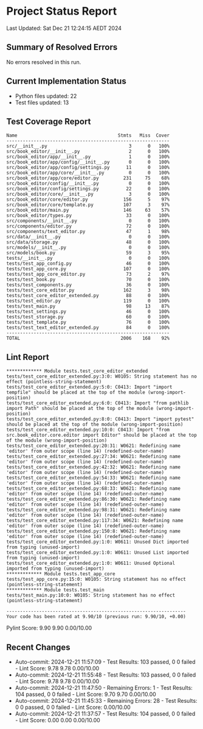 # Project Status Report
Last Updated: Sat Dec 21 12:24:15 AEDT 2024

## Summary of Resolved Errors

No errors resolved in this run.

## Current Implementation Status

- Python files updated:       22
- Test files updated:       13

## Test Coverage Report

```
Name                                     Stmts   Miss  Cover
------------------------------------------------------------
src/__init__.py                              3      0   100%
src/book_editor/__init__.py                  2      0   100%
src/book_editor/app/__init__.py              1      0   100%
src/book_editor/app/config/__init__.py       0      0   100%
src/book_editor/app/config/settings.py      11      0   100%
src/book_editor/app/core/__init__.py         0      0   100%
src/book_editor/app/core/editor.py         231     75    68%
src/book_editor/config/__init__.py           0      0   100%
src/book_editor/config/settings.py          22      0   100%
src/book_editor/core/__init__.py             3      0   100%
src/book_editor/core/editor.py             156      5    97%
src/book_editor/core/template.py           107      3    97%
src/book_editor/main.py                    146     63    57%
src/book_editor/types.py                    33      0   100%
src/components/__init__.py                   0      0   100%
src/components/editor.py                    72      0   100%
src/components/text_editor.py               47      1    98%
src/data/__init__.py                         0      0   100%
src/data/storage.py                         48      0   100%
src/models/__init__.py                       0      0   100%
src/models/book.py                          59      3    95%
tests/__init__.py                            0      0   100%
tests/test_app_config.py                    46      0   100%
tests/test_app_core.py                     107      0   100%
tests/test_app_core_editor.py               73      2    97%
tests/test_book.py                          70      0   100%
tests/test_components.py                    36      0   100%
tests/test_core_editor.py                  162      3    98%
tests/test_core_editor_extended.py          88      0   100%
tests/test_editor.py                       119      0   100%
tests/test_main.py                          98     13    87%
tests/test_settings.py                      46      0   100%
tests/test_storage.py                       60      0   100%
tests/test_template.py                      76      0   100%
tests/test_text_editor_extended.py          84      0   100%
------------------------------------------------------------
TOTAL                                     2006    168    92%
```

## Lint Report

```
************* Module tests.test_core_editor_extended
tests/test_core_editor_extended.py:3:0: W0105: String statement has no effect (pointless-string-statement)
tests/test_core_editor_extended.py:5:0: C0413: Import "import tempfile" should be placed at the top of the module (wrong-import-position)
tests/test_core_editor_extended.py:6:0: C0413: Import "from pathlib import Path" should be placed at the top of the module (wrong-import-position)
tests/test_core_editor_extended.py:8:0: C0413: Import "import pytest" should be placed at the top of the module (wrong-import-position)
tests/test_core_editor_extended.py:10:0: C0413: Import "from src.book_editor.core.editor import Editor" should be placed at the top of the module (wrong-import-position)
tests/test_core_editor_extended.py:20:31: W0621: Redefining name 'editor' from outer scope (line 14) (redefined-outer-name)
tests/test_core_editor_extended.py:27:34: W0621: Redefining name 'editor' from outer scope (line 14) (redefined-outer-name)
tests/test_core_editor_extended.py:42:32: W0621: Redefining name 'editor' from outer scope (line 14) (redefined-outer-name)
tests/test_core_editor_extended.py:54:33: W0621: Redefining name 'editor' from outer scope (line 14) (redefined-outer-name)
tests/test_core_editor_extended.py:68:33: W0621: Redefining name 'editor' from outer scope (line 14) (redefined-outer-name)
tests/test_core_editor_extended.py:86:30: W0621: Redefining name 'editor' from outer scope (line 14) (redefined-outer-name)
tests/test_core_editor_extended.py:98:31: W0621: Redefining name 'editor' from outer scope (line 14) (redefined-outer-name)
tests/test_core_editor_extended.py:117:34: W0621: Redefining name 'editor' from outer scope (line 14) (redefined-outer-name)
tests/test_core_editor_extended.py:150:8: W0621: Redefining name 'editor' from outer scope (line 14) (redefined-outer-name)
tests/test_core_editor_extended.py:1:0: W0611: Unused Dict imported from typing (unused-import)
tests/test_core_editor_extended.py:1:0: W0611: Unused List imported from typing (unused-import)
tests/test_core_editor_extended.py:1:0: W0611: Unused Optional imported from typing (unused-import)
************* Module tests.test_app_core
tests/test_app_core.py:15:0: W0105: String statement has no effect (pointless-string-statement)
************* Module tests.test_main
tests/test_main.py:10:0: W0105: String statement has no effect (pointless-string-statement)

------------------------------------------------------------------
Your code has been rated at 9.90/10 (previous run: 9.90/10, +0.00)

```

Pylint Score: 9.90
9.90
0.00/10.00

## Recent Changes
- Auto-commit: 2024-12-21 11:57:09 - Test Results: 103 passed, 0 0 failed - Lint Score: 9.78 9.78 0.00/10.00
- Auto-commit: 2024-12-21 11:55:48 - Test Results: 103 passed, 0 0 failed - Lint Score: 9.78 9.78 0.00/10.00
- Auto-commit: 2024-12-21 11:47:50 - Remaining Errors: 1 - Test Results: 104 passed, 0 0 failed - Lint Score: 9.70 9.70 0.00/10.00
- Auto-commit: 2024-12-21 11:45:33 - Remaining Errors: 28 - Test Results: 0 0 passed, 0 0 failed - Lint Score: 0.00/10.00
- Auto-commit: 2024-12-21 11:37:57 - Test Results: 104 passed, 0 0 failed - Lint Score: 0.00 0.00 0.00/10.00